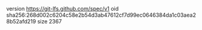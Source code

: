 version https://git-lfs.github.com/spec/v1
oid sha256:268d002c6204c58e2b54d3ab47612cf7d99ec0646384da1c03aea28b52afd219
size 2367

